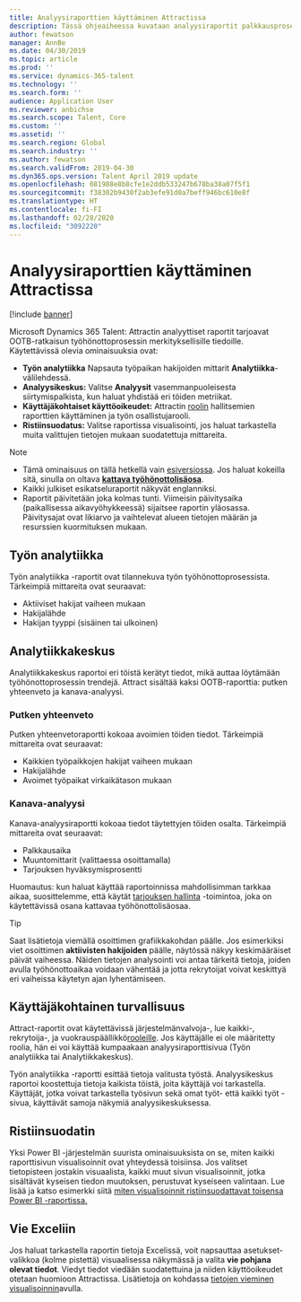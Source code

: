 ```yaml
---
title: Analyysiraporttien käyttäminen Attractissa
description: Tässä ohjeaiheessa kuvataan analyysiraportit palkkausprosessin tietoja varten Microsoft Dynamics 365 Talent - Attract -sovelluksessa
author: fewatson
manager: AnnBe
ms.date: 04/30/2019
ms.topic: article
ms.prod: ''
ms.service: dynamics-365-talent
ms.technology: ''
ms.search.form: ''
audience: Application User
ms.reviewer: anbichse
ms.search.scope: Talent, Core
ms.custom: ''
ms.assetid: ''
ms.search.region: Global
ms.search.industry: ''
ms.author: fewatson
ms.search.validFrom: 2019-04-30
ms.dyn365.ops.version: Talent April 2019 update
ms.openlocfilehash: 081988e8b8cfe1e2ddb533247b678ba38a07f5f1
ms.sourcegitcommit: f38302b9430f2ab3efe91d0a7beff946bc610e8f
ms.translationtype: HT
ms.contentlocale: fi-FI
ms.lasthandoff: 02/28/2020
ms.locfileid: "3092220"
---
```

# <a name="use-analytic-reports-in-attract"></a>Analyysiraporttien käyttäminen Attractissa

[!include [banner](includes/banner.md)]

Microsoft Dynamics 365 Talent: Attractin analyyttiset raportit tarjoavat OOTB-ratkaisun työhönottoprosessin merkityksellisille tiedoille. Käytettävissä olevia ominaisuuksia ovat:

- **Työn analytiikka** Napsauta työpaikan hakijoiden mittarit **Analytiikka**-välilehdessä.
- **Analyysikeskus:** Valitse **Analyysit** vasemmanpuoleisesta siirtymispalkista, kun haluat yhdistää eri töiden metriikat.
- **Käyttäjäkohtaiset käyttöoikeudet:** Attractin [roolin](security-attract.md) hallitsemien raporttien käyttäminen ja työn osallistujarooli.
- **Ristiinsuodatus:** Valitse raportissa visualisointi, jos haluat tarkastella muita valittujen tietojen mukaan suodatettuja mittareita.

>[!NOTE] 
>- Tämä ominaisuus on tällä hetkellä vain [esiversiossa](access-preview-feature.md). Jos haluat kokeilla sitä, sinulla on oltava [**kattava työhönottolisäosa**](attract-comprehensive-hiring.md).
>- Kaikki julkiset esikatseluraportit näkyvät englanniksi.
>- Raportit päivitetään joka kolmas tunti. Viimeisin päivitysaika (paikallisessa aikavyöhykkeessä) sijaitsee raportin yläosassa. Päivitysajat ovat likiarvo ja vaihtelevat alueen tietojen määrän ja resurssien kuormituksen mukaan.

## <a name="job-analytics"></a>Työn analytiikka

Työn analytiikka -raportit ovat tilannekuva työn työhönottoprosessista.  Tärkeimpiä mittareita ovat seuraavat:

- Aktiiviset hakijat vaiheen mukaan
- Hakijalähde
- Hakijan tyyppi (sisäinen tai ulkoinen)

## <a name="analytics-hub"></a>Analytiikkakeskus

Analytiikkakeskus raportoi eri töistä kerätyt tiedot, mikä auttaa löytämään työhönottoprosessin trendejä. Attract sisältää kaksi OOTB-raporttia: putken yhteenveto ja kanava-analyysi.

### <a name="pipeline-summary"></a>Putken yhteenveto

Putken yhteenvetoraportti kokoaa avoimien töiden tiedot. Tärkeimpiä mittareita ovat seuraavat:

- Kaikkien työpaikkojen hakijat vaiheen mukaan
- Hakijalähde
- Avoimet työpaikat virkaikätason mukaan

### <a name="funnel-analysis"></a>Kanava-analyysi

Kanava-analyysiraportti kokoaa tiedot täytettyjen töiden osalta. Tärkeimpiä mittareita ovat seuraavat:

- Palkkausaika
- Muuntomittarit (valittaessa osoittamalla)
- Tarjouksen hyväksymisprosentti

Huomautus: kun haluat käyttää raportoinnissa mahdollisimman tarkkaa aikaa, suosittelemme, että käytät [tarjouksen hallinta](offer-setup.md) -toimintoa, joka on käytettävissä osana kattavaa työhönottolisäosaa.

>[!TIP] 
>Saat lisätietoja viemällä osoittimen grafiikkakohdan päälle. Jos esimerkiksi viet osoittimen **aktiivisten hakijoiden** päälle, näytössä näkyy keskimääräiset päivät vaiheessa. Näiden tietojen analysointi voi antaa tärkeitä tietoja, joiden avulla työhönottoaikaa voidaan vähentää ja jotta rekrytoijat voivat keskittyä eri vaiheissa käytetyn ajan lyhentämiseen.

## <a name="user-specific-security"></a>Käyttäjäkohtainen turvallisuus

Attract-raportit ovat käytettävissä järjestelmänvalvoja-, lue kaikki-, rekrytoija-, ja vuokrauspäällikkö[rooleille](security-attract.md). Jos käyttäjälle ei ole määritetty roolia, hän ei voi käyttää kumpaakaan analyysiraporttisivua (Työn analytiikka tai Analytiikkakeskus).

Työn analytiikka -raportti esittää tietoja valitusta työstä. Analyysikeskus raportoi koostettuja tietoja kaikista töistä, joita käyttäjä voi tarkastella. Käyttäjät, jotka voivat tarkastella työsivun sekä omat työt- että kaikki työt -sivua, käyttävät samoja näkymiä analyysikeskuksessa.

## <a name="cross-filter"></a>Ristiinsuodatin

Yksi Power BI -järjestelmän suurista ominaisuuksista on se, miten kaikki raporttisivun visualisoinnit ovat yhteydessä toisiinsa. Jos valitset tietopisteen jostakin visuaalista, kaikki muut sivun visualisoinnit, jotka sisältävät kyseisen tiedon muutoksen, perustuvat kyseiseen valintaan. Lue lisää ja katso esimerkki siitä [miten visualisoinnit ristiinsuodattavat toisensa Power BI -raportissa.](https://docs.microsoft.com/power-bi/consumer/end-user-interactions)

## <a name="export-to-excel"></a>Vie Exceliin

Jos haluat tarkastella raportin tietoja Excelissä, voit napsauttaa asetukset-valikkoa (kolme pistettä) visuaalisessa näkymässä ja valita **vie pohjana olevat tiedot**. Viedyt tiedot viedään suodatettuina ja niiden käyttöoikeudet otetaan huomioon Attractissa. Lisätietoja on kohdassa [tietojen vieminen visualisoinnin](https://docs.microsoft.com/power-bi/visuals/power-bi-visualization-export-data)avulla.
